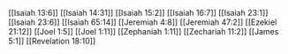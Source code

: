 [[Isaiah 13:6]]
[[Isaiah 14:31]]
[[Isaiah 15:2]]
[[Isaiah 16:7]]
[[Isaiah 23:1]]
[[Isaiah 23:6]]
[[Isaiah 65:14]]
[[Jeremiah 4:8]]
[[Jeremiah 47:2]]
[[Ezekiel 21:12]]
[[Joel 1:5]]
[[Joel 1:11]]
[[Zephaniah 1:11]]
[[Zechariah 11:2]]
[[James 5:1]]
[[Revelation 18:10]]
